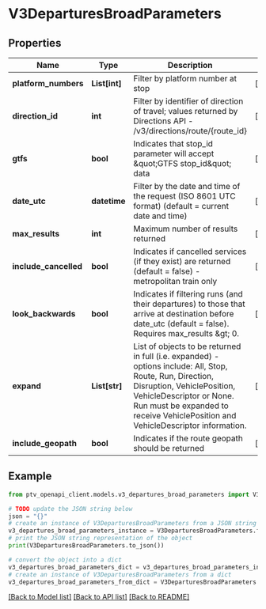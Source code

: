# V3DeparturesBroadParameters


## Properties

Name | Type | Description | Notes
------------ | ------------- | ------------- | -------------
**platform_numbers** | **List[int]** | Filter by platform number at stop | [optional] 
**direction_id** | **int** | Filter by identifier of direction of travel; values returned by Directions API - /v3/directions/route/{route_id} | [optional] 
**gtfs** | **bool** | Indicates that stop_id parameter will accept \&quot;GTFS stop_id\&quot; data | [optional] 
**date_utc** | **datetime** | Filter by the date and time of the request (ISO 8601 UTC format) (default &#x3D; current date and time) | [optional] 
**max_results** | **int** | Maximum number of results returned | [optional] 
**include_cancelled** | **bool** | Indicates if cancelled services (if they exist) are returned (default &#x3D; false) - metropolitan train only | [optional] 
**look_backwards** | **bool** | Indicates if filtering runs (and their departures) to those that arrive at destination before date_utc (default &#x3D; false). Requires max_results &amp;gt; 0. | [optional] 
**expand** | **List[str]** | List of objects to be returned in full (i.e. expanded) - options include: All, Stop, Route, Run, Direction, Disruption, VehiclePosition, VehicleDescriptor or None.  Run must be expanded to receive VehiclePosition and VehicleDescriptor information. | [optional] 
**include_geopath** | **bool** | Indicates if the route geopath should be returned | [optional] 

## Example

```python
from ptv_openapi_client.models.v3_departures_broad_parameters import V3DeparturesBroadParameters

# TODO update the JSON string below
json = "{}"
# create an instance of V3DeparturesBroadParameters from a JSON string
v3_departures_broad_parameters_instance = V3DeparturesBroadParameters.from_json(json)
# print the JSON string representation of the object
print(V3DeparturesBroadParameters.to_json())

# convert the object into a dict
v3_departures_broad_parameters_dict = v3_departures_broad_parameters_instance.to_dict()
# create an instance of V3DeparturesBroadParameters from a dict
v3_departures_broad_parameters_from_dict = V3DeparturesBroadParameters.from_dict(v3_departures_broad_parameters_dict)
```
[[Back to Model list]](../README.md#documentation-for-models) [[Back to API list]](../README.md#documentation-for-api-endpoints) [[Back to README]](../README.md)


